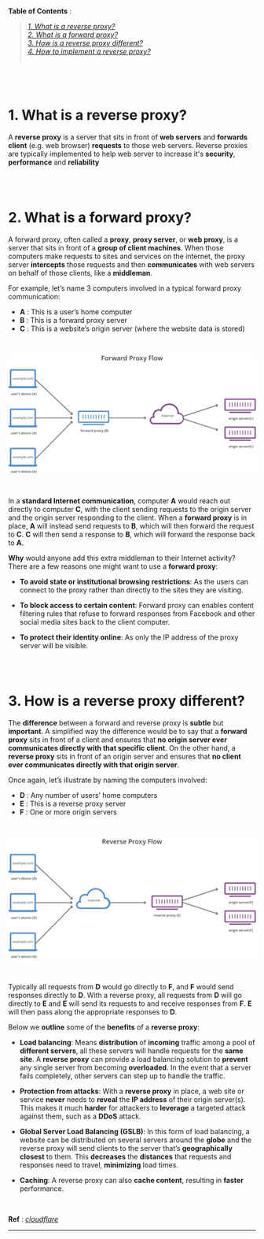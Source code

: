 <br /> **Table of Contents** : 
>
> *[1. What is a reverse proxy?](#reverse_proxy)* <br />
> *[2. What is a forward proxy?](#forward_proxy)* <br /> 
> *[3. How is a reverse proxy different?](#difference)* <br />
> *[4. How to implement a reverse proxy?](#implementation)* <br /> 
> <br />

<br />
<br />

# 1. What is a reverse proxy? <a id="reverse_proxy"></a>

A **reverse proxy** is a server that sits in front of **web servers** and **forwards client** (e.g. web browser) **requests** to those web servers. Reverse proxies are typically implemented to help web server to increase it's **security**, **performance** and **reliability**

<br />
<br />

# 2. What is a forward proxy? <a id="forward_proxy"></a>

A forward proxy, often called a **proxy**, **proxy server**, or **web proxy**, is a server that sits in front of a **group of client machines**. When those computers make requests to sites and services on the internet, the proxy server **intercepts** those requests and then **communicates** with web servers on behalf of those clients, like a **middleman**.

For example, let’s name 3 computers involved in a typical forward proxy communication:

- **A** : This is a user’s home computer
- **B** : This is a forward proxy server
- **C** : This is a website’s origin server (where the website data is stored)

<br />

![Forward Proxy Flow](./images/reverse_proxy_img_0.svg)

<br />

In a **standard Internet communication**, computer **A** would reach out directly to computer **C**, with the client sending requests to the origin server and the origin server responding to the client. When a **forward proxy** is in place, **A** will instead send requests to **B**, which will then forward the request to **C**. **C** will then send a response to **B**, which will forward the response back to **A**.

**Why** would anyone add this extra middleman to their Internet activity? There are a few reasons one might want to use a **forward proxy**:

- **To avoid state or institutional browsing restrictions**: As the users can connect to the proxy rather than directly to the sites they are visiting.

- **To block access to certain content**: Forward proxy can enables content filtering rules that refuse to forward responses from Facebook and other social media sites back to the client computer.

- **To protect their identity online**: As only the IP address of the proxy server will be visible.

<br />
<br />

# 3. How is a reverse proxy different? <a id="difference"></a>

The **difference** between a forward and reverse proxy is **subtle** but **important**. A simplified way the difference would be to say that a **forward proxy** sits in front of a client and ensures that **no origin server ever communicates directly with that specific client**. On the other hand, a **reverse proxy** sits in front of an origin server and ensures that **no client ever communicates directly with that origin server**.

Once again, let’s illustrate by naming the computers involved:

- **D** : Any number of users’ home computers
- **E** : This is a reverse proxy server
- **F** : One or more origin servers

<br />

![Reverse Proxy Flow](./images/reverse_proxy_img_1.svg)

<br />


Typically all requests from **D** would go directly to **F**, and **F** would send responses directly to **D**. With a reverse proxy, all requests from **D** will go directly to **E** and **E** will send its requests to and receive responses from **F**. **E** will then pass along the appropriate responses to **D**.

Below we **outline** some of the **benefits** of a **reverse proxy**:

- **Load balancing**: Means **distribution** of **incoming** traffic among a pool of **different servers**, all these servers will handle requests for the **same site**. A **reverse proxy** can provide a load balancing solution to **prevent** any single server from becoming **overloaded**. In the event that a server fails completely, other servers can step up to handle the traffic.

- **Protection from attacks**:  With a **reverse proxy** in place, a web site or service **never** needs to **reveal** the **IP address** of their origin server(s). This makes it much **harder** for attackers to **leverage** a targeted attack against them, such as a **DDoS** attack.

- **Global Server Load Balancing (GSLB)**: In this form of load balancing, a website can be distributed on several servers around the **globe** and the reverse proxy will send clients to the server that’s **geographically closest** to them. This **decreases** the **distances** that requests and responses need to travel, **minimizing** load times.

- **Caching**: A reverse proxy can also **cache content**, resulting in **faster** performance. 


<br />

**Ref** : [*cloudflare*](https://www.cloudflare.com/learning/cdn/glossary/reverse-proxy) 

---